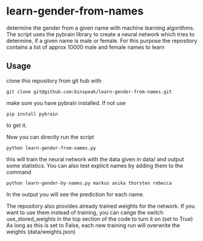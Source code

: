 # learn-gender-from-names

determine the gender from a given name with machine learning algorithms. The script uses the pybrain library to
create a neural network which tries to determine, if a given name is male or female. For this purpose the repository
contains a list of approx 10000 male and female names to learn

## Usage
clone this repository from git hub with
  
    git clone git@github.com:binspeak/learn-gender-from-names.git

make sure you have pybrain installed. If not use

    pip install pybrain

to get it.

Now you can directly run the script

    python learn-gender-from-names.py

this will train the neural network with the data given in data/ and output some statistics. 
You can also test explicit names by adding them to the command

    python learn-gender-by-names.py markus anika thorsten rebecca

In the output you will see the prediction for each name.

The repository also provides already trained weights for the network. If you want to use them instead of training, you can cange the switch use_stored_weights in the top section of the code to turn it on (set to True)
As long as this is set to False, each new training run will overwrite the weights (data/weights.json)
